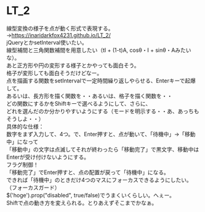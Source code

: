 # LT_2
線型変換の様子を点が動く形式で表現する。→https://inaridarkfox4231.github.io/LT_2/  
jQueryとかsetInterval使いたい。  
線型補間と三角関数補間を用意したい（tI + (1-t)A, cosθ・I + sinθ・Aみたいな）。  
あと正方形や円の変形する様子とかやっても面白そう。  
格子が変形しても面白そうだけどなー。  
点を描画する関数をsetIntervalで一定時間繰り返しやらせる、Enterキーで起爆して。  
あるいは、長方形を描く関数を・・あるいは、格子を描く関数を・・  
どの関数にするかをShiftキーで選べるようにして、さらに、  
どれを選んだのか分かりやすいようにする（モードを明示する・・あ、あっちもそうしよ・・）  
具体的な仕様：  
数字をまず入力して、4つ。で、Enter押すと、点が動いて、「待機中」→「移動中」になって  
「移動中」の文字は点滅してそれが終わったら「移動完了」で黒文字、移動中はEnterが受け付けないようにする。  
フラグ制御！  
「移動完了」でEnter押すと、点の配置が戻って「待機中」になる。  
できれば「待機中」のときだけ4つのマスにフォーカスできるようにしたい。（フォーカスガード）  
$('hoge').prop("disabled", true/false)でうまくいくらしい。へぇー。  
Shiftで点の動き方を変えられる。とりあえずそこまでかなぁ。
